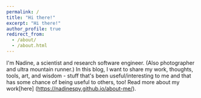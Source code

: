 ```yaml
---
permalink: /
title: "Hi there!"
excerpt: "Hi there!"
author_profile: true
redirect_from:
  - /about/
  - /about.html
---
```


I'm Nadine, a scientist and research software engineer. (Also photographer and ultra mountain runner.) 
In this blog, I want to share my work, thoughts, tools, art, and wisdom - stuff that's been useful/interesting to me and that has some chance of being useful to others, too! Read more about my work[here] (https://nadinespy.github.io/about-me/). 


